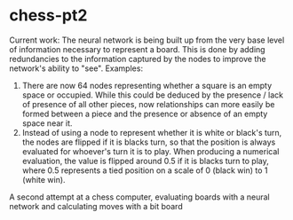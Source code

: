 # chess-pt2

Current work:
The neural network is being built up from the very base level of information necessary to represent a board. This is done by adding redundancies to the information captured by the nodes to improve the network's ability to "see".
Examples: 
1. There are now 64 nodes representing whether a square is an empty space or occupied. While this could be deduced by the presence / lack of presence of all other pieces, now relationships can more easily be formed between a piece and the presence or absence of an empty space near it. 
2. Instead of using a node to represent whether it is white or black's turn, the nodes are flipped if it is blacks turn, so that the position is always evaluated for whoever's turn it is to play. When producing a numerical evaluation, the value is flipped around 0.5 if it is blacks turn to play, where 0.5 represents a tied position on a scale of 0 (black win) to 1 (white win).

A second attempt at a chess computer, evaluating boards with a neural network and calculating moves with a bit board
